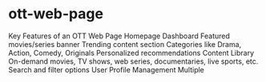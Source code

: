 # ott-web-page
Key Features of an OTT Web Page  Homepage Dashboard  Featured movies/series banner  Trending content section  Categories like Drama, Action, Comedy, Originals  Personalized recommendations  Content Library  On-demand movies, TV shows, web series, documentaries, live sports, etc.  Search and filter options  User Profile Management  Multiple 
